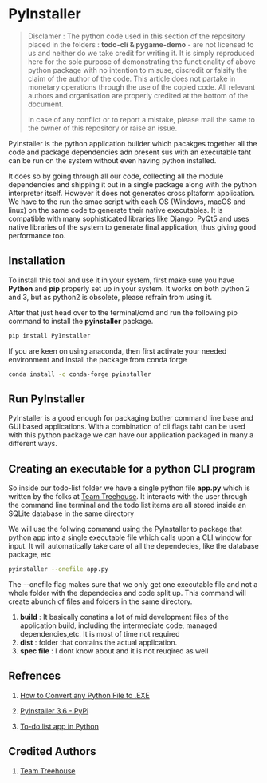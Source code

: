 # PyInstaller

> Disclamer : The python code used in this section of the repository placed in the folders : **todo-cli & pygame-demo** - are not licensed to us and neither do we take credit for writing it. It is simply reproduced here for the sole purpose of demonstrating the functionality of above python package with no intention to misuse, discredit or falsify the claim of the author of the code. This article does not partake in monetary operations through the use of the copied code. All relevant authors and organisation are properly credited at the bottom of the document.
>
> In case of any conflict or to report a mistake, please mail the same to the owner of this repository or raise an issue.

PyInstaller is the python application builder which pacakges together all the code and package dependencies adn present sus with an executable taht can be run on the system without even having python installed.

It does so by going through all our code, collecting all the module dependencies and shipping it out in a single package along with the python interpreter itself.
However it does not generates cross pltaform application. We have to the run the smae script with each OS (Windows, macOS and linux) on the same code to generate their native executables.
It is compatible with many sophisticated libraries like Django, PyQt5 and uses native libraries of the system to generate final application, thus giving good performance too.

## Installation

To install this tool and use it in your system, first make sure you have **Python** and **pip** properly set up in your system.
It works on both python 2 and 3, but as python2 is obsolete, please refrain from using it.

After that just head over to the terminal/cmd and run the following pip command to install the **pyinstaller** package.

```bash
pip install PyInstaller
```

If you are keen on using anaconda, then first activate your needed environment and install the package from conda forge

```bash
conda install -c conda-forge pyinstaller
```

## Run PyInstaller

PyInstaller is a good enough for packaging bother command line base and GUI based applications. With a combination of cli flags taht can be used with this python package we can have our application packaged in many a different ways.

## Creating an executable for a python CLI program

So inside our todo-list folder we have a single python file **app.py** which is written by the folks at [Team Treehouse](https://teamtreehouse.com/). It interacts with the user through the command line terminal and the todo list items are all stored inside an SQLite database in the same directory

We will use the follwing command using the PyInstaller to package that python app into a single executable file which calls upon a CLI window for input. It will automatically take care of all the dependecies, like the database package, etc

```bash
pyinstaller --onefile app.py
```

The --onefile flag makes sure that we only get one executable file and not a whole folder with the dependecies and code split up. This command will create abunch of files and folders in the same directory.

1. **build** : It basically conatins a lot of mid development files of the application build, including the intermediate code, managed dependencies,etc. It is most of time not required
2. **dist** : folder that contains the actual application.
3. **spec file** : I dont know about and it is not reuqired as well

## Refrences

1. [How to Convert any Python File to .EXE](https://www.youtube.com/watch?v=UZX5kH72Yx4&list=PLMboSA8wsgUHjkgEsUFKIUkpxIGsbDtfb&index=12&t=3s)

2. [PyInstaller 3.6 - PyPi](https://pypi.org/project/PyInstaller/)

3. [To-do list app in Python](https://teamtreehouse.com/community/todo-list-app-in-python)

## Credited Authors

1. [Team Treehouse](https://teamtreehouse.com/)
